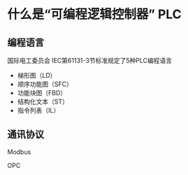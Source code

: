 # 什么是“可编程逻辑控制器” PLC


## 


## 编程语言

国际电工委员会 IEC第61131-3节标准规定了5种PLC编程语言

- 梯形图（LD）
- 顺序功能图（SFC）
- 功能块图（FBD）
- 结构化文本（ST）
- 指令列表（IL）

## 通讯协议

Modbus

OPC